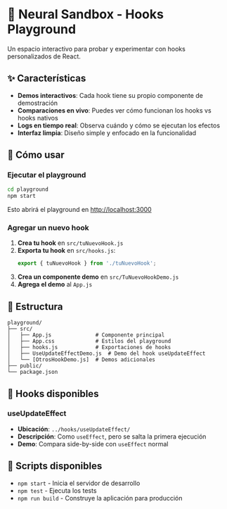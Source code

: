 # 🧪 Neural Sandbox - Hooks Playground

Un espacio interactivo para probar y experimentar con hooks personalizados de React.

## ✨ Características

- **Demos interactivos**: Cada hook tiene su propio componente de demostración
- **Comparaciones en vivo**: Puedes ver cómo funcionan los hooks vs hooks nativos
- **Logs en tiempo real**: Observa cuándo y cómo se ejecutan los efectos
- **Interfaz limpia**: Diseño simple y enfocado en la funcionalidad

## 🚀 Cómo usar

### Ejecutar el playground

```bash
cd playground
npm start
```

Esto abrirá el playground en [http://localhost:3000](http://localhost:3000)

### Agregar un nuevo hook

1. **Crea tu hook** en `src/tuNuevoHook.js`
2. **Exporta tu hook** en `src/hooks.js`:
   ```javascript
   export { tuNuevoHook } from './tuNuevoHook';
   ```
3. **Crea un componente demo** en `src/TuNuevoHookDemo.js`
4. **Agrega el demo** al `App.js`

## 📁 Estructura

```
playground/
├── src/
│   ├── App.js              # Componente principal
│   ├── App.css             # Estilos del playground
│   ├── hooks.js            # Exportaciones de hooks
│   ├── UseUpdateEffectDemo.js  # Demo del hook useUpdateEffect
│   └── [OtrosHookDemo.js]  # Demos adicionales
├── public/
└── package.json
```

## 🎯 Hooks disponibles

### useUpdateEffect
- **Ubicación**: `../hooks/useUpdateEffect/`
- **Descripción**: Como `useEffect`, pero se salta la primera ejecución
- **Demo**: Compara side-by-side con `useEffect` normal

## 🔧 Scripts disponibles

- `npm start` - Inicia el servidor de desarrollo
- `npm test` - Ejecuta los tests
- `npm run build` - Construye la aplicación para producción
